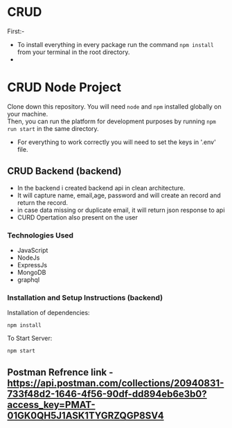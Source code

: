 # CRUD
First:-
- To install everything in every package run the command `npm install` from your terminal in the root directory.
-


# CRUD Node Project


Clone down this repository. You will need `node` and `npm` installed globally on your machine.  
 Then, you can run the platform for development purposes by running `npm run start` in the same directory.
- For everything to work correctly you will need to set the keys in '.env' file.

## CRUD Backend (backend)

- In the backend i created backend api in clean architecture.
- It will capture name, email,age, password and  will create an record and return the record.
- in case data missing or duplicate email, it will return json response to api
- CURD Opertation also present on the user

### Technologies Used
- JavaScript
- NodeJs
- ExpressJs
- MongoDB
- graphql

### Installation and Setup Instructions (backend)


Installation of dependencies:

`npm install`
  
To Start Server:

`npm start`

## Postman Refrence link - https://api.postman.com/collections/20940831-733f48d2-1646-4f56-90df-dd894eb6e3b0?access_key=PMAT-01GK0QH5J1ASK1TYGRZQGP8SV4
